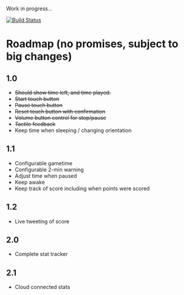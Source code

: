 Work in progress...

[![Build Status](https://travis-ci.org/Kleist/GameClock.png?branch=master)](https://travis-ci.org/Kleist/GameClock)

# Roadmap (no promises, subject to big changes)

## 1.0
* ~~Should show time left, and time played.~~
* ~~Start touch button~~
* ~~Pause touch button~~
* ~~Reset touch button with confirmation~~
* ~~Volume button control for stop/pause~~
* ~~Tactile feedback~~
* Keep time when sleeping / changing orientation

## 1.1
* Configurable gametime
* Configurable 2-min warning
* Adjust time when paused
* Keep awake
* Keep track of score including when points were scored

## 1.2
* Live tweeting of score

## 2.0
* Complete stat tracker

## 2.1
* Cloud connected stats

